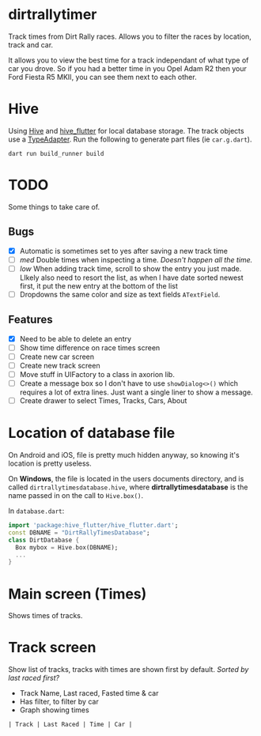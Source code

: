# dirtrallytimer

Track times from Dirt Rally races. Allows you to 
filter the races by location, track and car.

It allows you to view the best time for a track
independant of what type of car you drove. So if 
you had a better time in you Opel Adam R2 then 
your Ford Fiesta R5 MKII, you can see them 
next to each other.


# Hive
Using [Hive](https://pub.dev/packages/hive) and [hive_flutter](https://pub.dev/packages/hive_flutter) for local database storage.
The track objects use a [TypeAdapter](https://docs.hivedb.dev/#/custome-objects/generate_adapter). Run the following to generate part files (ie `car.g.dart`).

```
dart run build_runner build
```


# TODO
Some things to take care of.

## Bugs
- [x] Automatic is sometimes set to yes after saving a new track time
- [ ] *med* Double times when inspecting a time. *Doesn't happen all the time.*
- [ ] *low* When adding track time, scroll to show the entry you just made. LIkely also need to resort the list, as when I have date sorted newest first, it put the new entry at the bottom of the list
- [ ] Dropdowns the same color and size as text fields `ATextField`.

## Features
- [x] Need to be able to delete an entry
- [ ] Show time difference on race times screen
- [ ] Create new car screen
- [ ] Create new track screen
- [ ] Move stuff in UIFactory to a class in axorion lib. 
- [ ] Create a message box so I don't have to use `showDialog<>()` which requires a lot of extra lines. Just want a single liner to show a message.
- [ ] Create drawer to select Times, Tracks, Cars, About

# Location of database file
On Android and iOS, file is pretty much hidden anyway, so knowing it's location is pretty useless. 

On **Windows**, the file is located in the users documents directory, and is called `dirtrallytimesdatabase.hive`, 
where **dirtrallytimesdatabase** is the name passed in on the call to `Hive.box()`.

In `database.dart`:

```dart
import 'package:hive_flutter/hive_flutter.dart';
const DBNAME = "DirtRallyTimesDatabase";
class DirtDatabase {
  Box mybox = Hive.box(DBNAME);
  ...
}
```

# Main screen (Times)
Shows times of tracks.



# Track screen
Show list of tracks, tracks with times are shown first by default. *Sorted by last raced first?*
- Track Name, Last raced, Fasted time & car
- Has filter, to filter by car
- Graph showing times



```
| Track | Last Raced | Time | Car |
```

